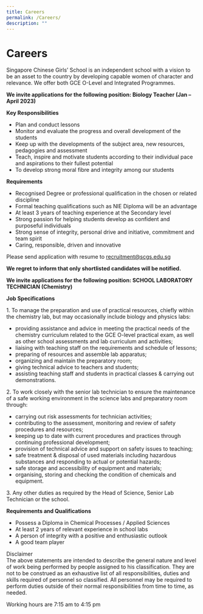 ```yaml
---
title: Careers
permalink: /Careers/
description: ""
---
```

# **Careers**

Singapore Chinese Girls’ School is an independent school with a vision to be an asset to the country by developing capable women of character and relevance. We offer both GCE O-Level and Integrated Programmes.

**We invite applications for the following position: Biology Teacher (Jan – April 2023)**

**Key Responsibilities**

*   Plan and conduct lessons
*   Monitor and evaluate the progress and overall development of the students
*   Keep up with the developments of the subject area, new resources, pedagogies and assessment
*   Teach, inspire and motivate students according to their individual pace and aspirations to their fullest potential
*   To develop strong moral fibre and integrity among our students

**Requirements**

*   Recognised Degree or professional qualification in the chosen or related discipline
*   Formal teaching qualifications such as NIE Diploma will be an advantage
*   At least 3 years of teaching experience at the Secondary level
*   Strong passion for helping students develop as confident and purposeful individuals
*   Strong sense of integrity, personal drive and initiative, commitment and team spirit
*   Caring, responsible, driven and innovative

Please send application with resume to [recruitment@scgs.edu.sg](mailto:recruitment@scgs.edu.sg)

**We regret to inform that only shortlisted candidates will be notified.**

**We invite applications for the following position: SCHOOL LABORATORY TECHNICIAN (Chemistry)**

**Job Specifications**

1\. To manage the preparation and use of practical resources, chiefly within the chemistry lab, but may occasionally include biology and physics labs:

*   providing assistance and advice in meeting the practical needs of the chemistry curriculum related to the GCE O-level practical exam, as well as other school assessments and lab curriculum and activities;
*   liaising with teaching staff on the requirements and schedule of lessons;
*   preparing of resources and assemble lab apparatus;
*   organizing and maintain the preparatory room;
*   giving technical advice to teachers and students;
*   assisting teaching staff and students in practical classes & carrying out demonstrations.

2\. To work closely with the senior lab technician to ensure the maintenance of a safe working environment in the science labs and preparatory room through:

*   carrying out risk assessments for technician activities;
*   contributing to the assessment, monitoring and review of safety procedures and resources;
*   keeping up to date with current procedures and practices through continuing professional development;
*   provision of technical advice and support on safety issues to teaching;
*   safe treatment & disposal of used materials including hazardous substances and responding to actual or potential hazards;
*   safe storage and accessibility of equipment and materials;
*   organising, storing and checking the condition of chemicals and equipment.

3\. Any other duties as required by the Head of Science, Senior Lab Technician or the school.

**Requirements and Qualifications**

*   Possess a Diploma in Chemical Processes / Applied Sciences
*   At least 2 years of relevant experience in school labs
*   A person of integrity with a positive and enthusiastic outlook
*   A good team player

Disclaimer  
The above statements are intended to describe the general nature and level of work being performed by people assigned to his classification. They are not to be construed as an exhaustive list of all responsibilities, duties and skills required of personnel so classified. All personnel may be required to perform duties outside of their normal responsibilities from time to time, as needed.

Working hours are 7:15 am to 4:15 pm